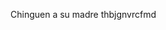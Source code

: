 Chinguen a su madre
thbjgnvrcfmd

<!---
ExcaCosmica/ExcaCosmica is a ✨ special ✨ repository because its `README.md` (this file) appears on your GitHub profile.
You can click the Preview link to take a look at your changes.
--->

